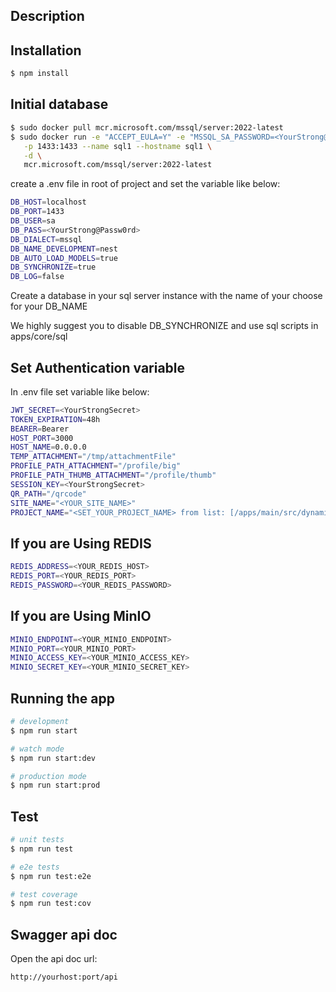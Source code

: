 ## Description

## Installation

```bash
$ npm install
```

## Initial database

```bash
$ sudo docker pull mcr.microsoft.com/mssql/server:2022-latest
$ sudo docker run -e "ACCEPT_EULA=Y" -e "MSSQL_SA_PASSWORD=<YourStrong@Passw0rd>" \
   -p 1433:1433 --name sql1 --hostname sql1 \
   -d \
   mcr.microsoft.com/mssql/server:2022-latest
```

create a .env file in root of project and set the variable like below:

```bash
DB_HOST=localhost
DB_PORT=1433
DB_USER=sa
DB_PASS=<YourStrong@Passw0rd>
DB_DIALECT=mssql
DB_NAME_DEVELOPMENT=nest
DB_AUTO_LOAD_MODELS=true
DB_SYNCHRONIZE=true
DB_LOG=false
```

Create a database in your sql server instance with the name of your choose for your DB_NAME

We highly suggest you to disable DB_SYNCHRONIZE and use sql scripts in apps/core/sql

## Set Authentication variable

In .env file set variable like below:

```bash
JWT_SECRET=<YourStrongSecret>
TOKEN_EXPIRATION=48h
BEARER=Bearer
HOST_PORT=3000
HOST_NAME=0.0.0.0
TEMP_ATTACHMENT="/tmp/attachmentFile"
PROFILE_PATH_ATTACHMENT="/profile/big"
PROFILE_PATH_THUMB_ATTACHMENT="/profile/thumb"
SESSION_KEY=<YourStrongSecret>
QR_PATH="/qrcode"
SITE_NAME="<YOUR_SITE_NAME>"
PROJECT_NAME="<SET_YOUR_PROJECT_NAME> from list: [/apps/main/src/dynamic-provider]"

```

## If you are Using REDIS

```bash
REDIS_ADDRESS=<YOUR_REDIS_HOST>
REDIS_PORT=<YOUR_REDIS_PORT>
REDIS_PASSWORD=<YOUR_REDIS_PASSWORD>
```

## If you are Using MinIO

```bash
MINIO_ENDPOINT=<YOUR_MINIO_ENDPOINT>
MINIO_PORT=<YOUR_MINIO_PORT>
MINIO_ACCESS_KEY=<YOUR_MINIO_ACCESS_KEY>
MINIO_SECRET_KEY=<YOUR_MINIO_SECRET_KEY>
```

## Running the app

```bash
# development
$ npm run start

# watch mode
$ npm run start:dev

# production mode
$ npm run start:prod
```

## Test

```bash
# unit tests
$ npm run test

# e2e tests
$ npm run test:e2e

# test coverage
$ npm run test:cov
```

## Swagger api doc

Open the api doc url:

```bash
http://yourhost:port/api
```
